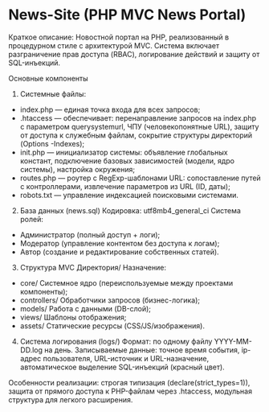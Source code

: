 # News-Site (PHP MVC News Portal)
Краткое описание: 
Новостной портал на PHP, реализованный в процедурном стиле с архитектурой MVC. Система включает разграничение прав доступа (RBAC), логирование действий и защиту от SQL-инъекций.

Основные компоненты
1. Системные файлы:
- index.php — единая точка входа для всех запросов;
- .htaccess — обеспечивает: перенаправление запросов на index.php с параметром querysystemurl, ЧПУ (человекопонятные URL), защиту от доступа к служебным файлам, сокрытие структуры директорий (Options -Indexes);
- init.php — инициализатор системы: объявление глобальных констант, подключение базовых зависимостей (модели, ядро системы), настройка окружения;
- routes.php — роутер с RegExp-шаблонами URL: сопоставление путей с контроллерами, извлечение параметров из URL (ID, даты);
- robots.txt — управление индексацией поисковыми системами.

2. База данных (news.sql)
Кодировка: utf8mb4_general_ci
Система ролей:
- Администратор (полный доступ + логи);
- Модератор (управление контентом без доступа к логам);
- Автор (создание и редактирование собственных статей).

3. Структура MVC
Директория/	Назначение:
- core/	Системное ядро (переиспользуемые между проектами компоненты);
- controllers/	Обработчики запросов (бизнес-логика);
- models/	Работа с данными (DB-слой);
- views/	Шаблоны отображения;
- assets/	Статические ресурсы (CSS/JS/изображения).

4. Система логирования (logs/)
Формат: по одному файлу YYYY-MM-DD.log на день.
Записываемые данные: точное время события, ip-адрес пользователя, URL-источник и URL-назначение, автоматическое выделение SQL-инъекций (красный цвет).

Особенности реализации: строгая типизация (declare(strict_types=1)), защита от прямого доступа к PHP-файлам через .htaccess, модульная структура для легкого расширения.
